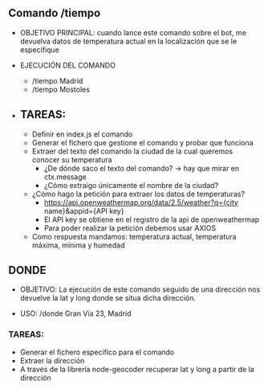 ## Comando /tiempo

- OBJETIVO PRINCIPAL: cuando lance este comando sobre el bot, me devuelva datos
  de temperatura actual en la localización que se le especifique

- EJECUCIÓN DEL COMANDO

  - /tiempo Madrid
  - /tiempo Mostoles

- ## TAREAS:
  - Definir en index.js el comando
  - Generar el fichero que gestione el comando y probar que funciona
  - Extraer del texto del comando la ciudad de la cual queremos conocer su
    temperatura
    - ¿De dónde saco el texto del comando? -> hay que mirar en ctx.message
    - ¿Cómo extraigo únicamente el nombre de la ciudad?
  - ¿Cómo hago la petición para extraer los datos de temperaturas?
    - https://api.openweathermap.org/data/2.5/weather?q={city name}&appid={API
      key}
    - El API key se obtiene en el registro de la api de openweathermap
    - Para poder realizar la petición debemos usar AXIOS
  - Como respuesta mandamos: temperatura actual, temperatura máxima, mínima y
    humedad

## DONDE

- OBJETIVO: La ejecución de este comando seguido de una dirección nos devuelve
  la lat y long donde se situa dicha dirección.

- USO: /donde Gran Vía 23, Madrid

### TAREAS:

- Generar el fichero específico para el comando
- Extraer la dirección
- A través de la librería node-geocoder recuperar lat y long a partir de la
  dirección
